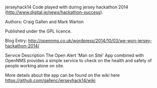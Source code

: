 

jerseyhack14
Code played with during jersey hackathon 2014 (http://www.digital.je/news/hackathon-success).

Authors: Craig Gallen and Mark Warton

Published under the GPL licence.

Blog Entry: http://opennms.co.uk/wordpress/2014/10/03/we-won-jersey-hackathon-2014/



Service Description
The Open Alert 'Man on Site' App combined with OpenNMS provides a simple service to check on the health and safety of people working alone on site. 

More details about the app can be found on the wiki here https://github.com/gallenc/jerseyhack14/wiki

